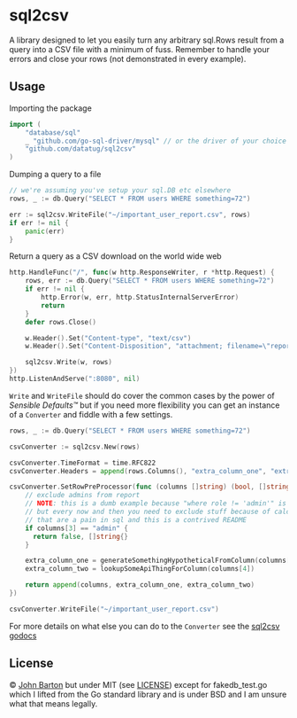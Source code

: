 # sql2csv

A library designed to let you easily turn any arbitrary sql.Rows result from a query into a CSV file with a minimum of fuss. Remember to handle your errors and close your rows (not demonstrated in every example).

## Usage

Importing the package

```go
import (
    "database/sql"
    _ "github.com/go-sql-driver/mysql" // or the driver of your choice
    "github.com/datatug/sql2csv"
)
```

Dumping a query to a file

```go
// we're assuming you've setup your sql.DB etc elsewhere
rows, _ := db.Query("SELECT * FROM users WHERE something=72")

err := sql2csv.WriteFile("~/important_user_report.csv", rows)
if err != nil {
    panic(err)
}
```

Return a query as a CSV download on the world wide web

```go
http.HandleFunc("/", func(w http.ResponseWriter, r *http.Request) {
    rows, err := db.Query("SELECT * FROM users WHERE something=72")
    if err != nil {
        http.Error(w, err, http.StatusInternalServerError)
        return
    }
    defer rows.Close()

    w.Header().Set("Content-type", "text/csv")
    w.Header().Set("Content-Disposition", "attachment; filename=\"report.csv\"")

    sql2csv.Write(w, rows)
})
http.ListenAndServe(":8080", nil)
```

`Write` and `WriteFile` should do cover the common cases by the power of _Sensible Defaults™_ but if you need more flexibility you can get an instance of a `Converter` and fiddle with a few settings.

```go
rows, _ := db.Query("SELECT * FROM users WHERE something=72")

csvConverter := sql2csv.New(rows)

csvConverter.TimeFormat = time.RFC822
csvConverter.Headers = append(rows.Columns(), "extra_column_one", "extra_column_two")

csvConverter.SetRowPreProcessor(func (columns []string) (bool, []string) {
    // exclude admins from report
    // NOTE: this is a dumb example because "where role != 'admin'" is better
    // but every now and then you need to exclude stuff because of calculations
    // that are a pain in sql and this is a contrived README
    if columns[3] == "admin" {
      return false, []string{}
    }

    extra_column_one = generateSomethingHypotheticalFromColumn(columns[2])
    extra_column_two = lookupSomeApiThingForColumn(columns[4])

    return append(columns, extra_column_one, extra_column_two)
})

csvConverter.WriteFile("~/important_user_report.csv")
```

For more details on what else you can do to the `Converter` see the [sql2csv godocs](http://godoc.org/github.com/joho/sql2csv)

## License

&copy; [John Barton](https://johnbarton.co/) but under MIT (see [LICENSE](LICENSE)) except for fakedb_test.go which I lifted from the Go standard library and is under BSD and I am unsure what that means legally.
